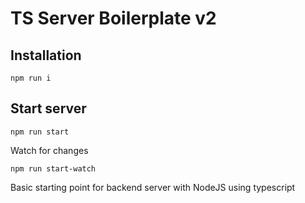 # TS Server Boilerplate v2
## Installation
```
npm run i
```

## Start server
```
npm run start
```

Watch for changes
```
npm run start-watch
```

Basic starting point for backend server with NodeJS using typescript
